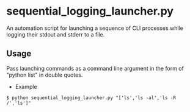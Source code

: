 # sequential_logging_launcher.py

An automation script for launching a sequence of CLI processes while logging their stdout and stderr to a file.

## Usage
Pass launching commands as a command line argument in the form of "python list" in double quotes.  
- Example
```
$ python sequential_logging_launcher.py "['ls','ls -al','ls -R /','ls']"
```
